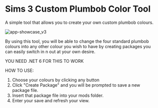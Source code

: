 # Sims 3 Custom Plumbob Color Tool
A simple tool that allows you to create your own custom plumbob colours.

![app-showcase_v3](https://github.com/thekdrstory/S3_PlumbBob-Colour-Creator_Project/assets/82068638/6baddf2a-6d53-4077-bb8a-9a754bf9a69d)

By using this tool, you will be able to change the four standard plumbob colours into any other colour you wish to have
by creating packages you can easily switch in n out at your own desire.

YOU NEED .NET 6 FOR THIS TO WORK

HOW TO USE:
1. Choose your colours by clicking any button
2. Click "Create Package" and you will be prompted to save a new package file.
3. Insert that package file into your mods folder.
4. Enter your save and refresh your view.
